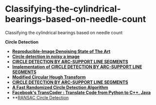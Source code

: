 # Classifying-the-cylindrical-bearings-based-on-needle-count
Classifying the cylindrical bearings based on needle count

**Circle Detection**

* **[Reproducible-Image Denoising State of The Art](https://github.com/wenbihan/reproducible-image-denoising-state-of-the-art)**
* **[Circle detection in noisy a image](https://stackoverflow.com/questions/59014406/circle-detection-in-noisy-a-image)**
* **[CIRCLE DETECTION BY ARC-SUPPORT LINE SEGMENTS](https://alanlusun.github.io/files/ICIP%202017-Circle%20detection.pdf)**
* **[Implementation of CIRCLE DETECTION BY ARC-SUPPORT LINE SEGMENTS](https://github.com/AlanLuSun/Circle-detection)**
* **[Modified Circular Hough Transform](https://github.com/sayan0506/Classifying-the-cylindrical-bearings-based-on-needle-count/blob/main/IJCCI_ECTA_Djekoune_FullPaper.pdf)**
* **[CIRCLE DETECTION BY ARC-SUPPORT LINE SEGMENTS](https://github.com/sayan0506/Classifying-the-cylindrical-bearings-based-on-needle-count/blob/main/ICIP%202017-Circle%20detection.pdf)**
* **[A Fast Randomized Circle Detection Algorithm](https://github.com/sayan0506/Classifying-the-cylindrical-bearings-based-on-needle-count/blob/main/jia2011.pdf)**
* **[Facebook's TransCoder : Translate Code from Python to C++, Java](https://www.youtube.com/watch?v=1VHtP5FV0kM)**
* **[RANSAC Circle Detection](https://github.com/balcilar/Circle-Aerodrome-Detection)
